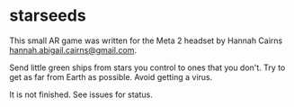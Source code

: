 # starseeds

This small AR game was written for the Meta 2 headset by Hannah Cairns <hannah.abigail.cairns@gmail.com>.

Send little green ships from stars you control to ones that you don't. Try to get as far from Earth as possible. Avoid getting a virus.

It is not finished. See issues for status.

